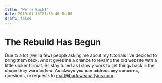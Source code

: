 ```yaml
---
title: "We're Back!"
date: 2019-04-13T21:36:40-04:00
draft: false
---
```


# The Rebuild Has Begun

Due to a lot (well a few) people asking me about my tutorials I've decided to bring them
back. And It gives me a chance to revamp the old website with a little slicker format. So
stay tuned as I slowly work to get things back in the shape they were before. As always you
can address any concerns, questions, or requests to
[matt@barloweanaltyics.com](mailto:matt@barloweanaltyics.com).

